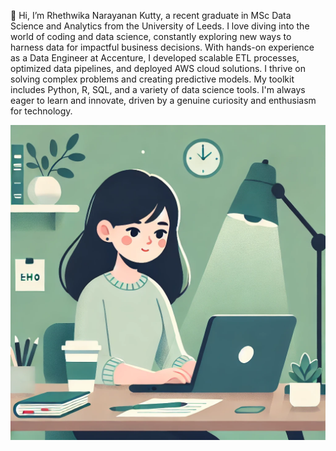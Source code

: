  👋 Hi, I’m Rhethwika Narayanan Kutty, a recent graduate in MSc Data Science and Analytics from the University of Leeds. I love diving into the world of coding and data science, constantly exploring new ways to harness data for impactful business decisions. With hands-on experience as a Data Engineer at Accenture, I developed scalable ETL processes, optimized data pipelines, and deployed AWS cloud solutions. I thrive on solving complex problems and creating predictive models. My toolkit includes Python, R, SQL, and a variety of data science tools. I'm always eager to learn and innovate, driven by a genuine curiosity and enthusiasm for technology.

![](https://github.com/Rhethwika999/Rhethwika999/blob/main/image.jpg)
